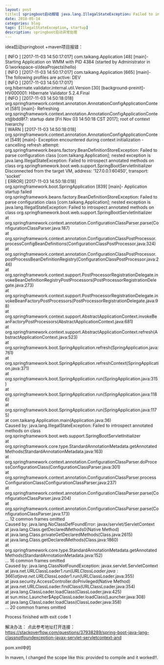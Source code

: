 ```yaml
---
layout: post
title:[ springboot启动报错 java.lang.IllegalStateException: Failed to introspect annotated methods on class org ]
date: 2018-05-14
categories: blog
tags: [IllegalStateException, startup]
description: springboot启动异常处理
---
```


idea启动springboot +maven项目报错： 
  
[ INFO ] [2017-11-03 14:50:17:017] com.taikang.Application [48] [main]- Starting Application on WMM with PID 4384 (started by Administrator in G:\workspace-s\IdeaProjects\hello)  
[ INFO ] [2017-11-03 14:50:17:017] com.taikang.Application [665] [main]- The following profiles are active: DEV  
[ INFO ] [2017-11-03 14:50:17:017] org.hibernate.validator.internal.util.Version [30] [background-preinit]- HV000001: Hibernate Validator 5.2.4.Final  
[ INFO ] [2017-11-03 14:50:18:018] org.springframework.context.annotation.AnnotationConfigApplicationContext [581] [main]- Refreshing org.springframework.context.annotation.AnnotationConfigApplicationContext@bdd8f7: startup date [Fri Nov 03 14:50:18 CST 2017]; root of context hierarchy  
[ WARN ] [2017-11-03 14:50:18:018] org.springframework.context.annotation.AnnotationConfigApplicationContext [549] [main]- Exception encountered during context initialization - cancelling refresh attempt: org.springframework.beans.factory.BeanDefinitionStoreException: Failed to parse configuration class [com.taikang.Application]; nested exception is java.lang.IllegalStateException: Failed to introspect annotated methods on class org.springframework.boot.web.support.SpringBootServletInitializer  
Disconnected from the target VM, address: '127.0.0.1:60450', transport: 'socket'  
[ ERROR] [2017-11-03 14:50:18:018] org.springframework.boot.SpringApplication [839] [main]- Application startup failed  
org.springframework.beans.factory.BeanDefinitionStoreException: Failed to parse configuration class [com.taikang.Application]; nested exception is java.lang.IllegalStateException: Failed to introspect annotated methods on class org.springframework.boot.web.support.SpringBootServletInitializer  
    at org.springframework.context.annotation.ConfigurationClassParser.parse(ConfigurationClassParser.java:187)  
    at org.springframework.context.annotation.ConfigurationClassPostProcessor.processConfigBeanDefinitions(ConfigurationClassPostProcessor.java:324)  
    at org.springframework.context.annotation.ConfigurationClassPostProcessor.postProcessBeanDefinitionRegistry(ConfigurationClassPostProcessor.java:246)  
    at org.springframework.context.support.PostProcessorRegistrationDelegate.invokeBeanDefinitionRegistryPostProcessors(PostProcessorRegistrationDelegate.java:273)  
    at org.springframework.context.support.PostProcessorRegistrationDelegate.invokeBeanFactoryPostProcessors(PostProcessorRegistrationDelegate.java:98)  
    at org.springframework.context.support.AbstractApplicationContext.invokeBeanFactoryPostProcessors(AbstractApplicationContext.java:681)  
    at org.springframework.context.support.AbstractApplicationContext.refresh(AbstractApplicationContext.java:523)  
    at org.springframework.boot.SpringApplication.refresh(SpringApplication.java:761)  
    at org.springframework.boot.SpringApplication.refreshContext(SpringApplication.java:371)  
    at org.springframework.boot.SpringApplication.run(SpringApplication.java:315)  
    at org.springframework.boot.SpringApplication.run(SpringApplication.java:1186)  
    at org.springframework.boot.SpringApplication.run(SpringApplication.java:1175)  
    at com.taikang.Application.main(Application.java:36)  
Caused by: java.lang.IllegalStateException: Failed to introspect annotated methods on class org.springframework.boot.web.support.SpringBootServletInitializer  
    at org.springframework.core.type.StandardAnnotationMetadata.getAnnotatedMethods(StandardAnnotationMetadata.java:163)  
    at org.springframework.context.annotation.ConfigurationClassParser.doProcessConfigurationClass(ConfigurationClassParser.java:301)  
    at org.springframework.context.annotation.ConfigurationClassParser.processConfigurationClass(ConfigurationClassParser.java:237)  
    at org.springframework.context.annotation.ConfigurationClassParser.parse(ConfigurationClassParser.java:204)  
    at org.springframework.context.annotation.ConfigurationClassParser.parse(ConfigurationClassParser.java:173)  
    ... 12 common frames omitted  
Caused by: java.lang.NoClassDefFoundError: javax/servlet/ServletContext  
    at java.lang.Class.getDeclaredMethods0(Native Method)  
    at java.lang.Class.privateGetDeclaredMethods(Class.java:2615)  
    at java.lang.Class.getDeclaredMethods(Class.java:1860)  
    at org.springframework.core.type.StandardAnnotationMetadata.getAnnotatedMethods(StandardAnnotationMetadata.java:152)  
    ... 16 common frames omitted  
Caused by: java.lang.ClassNotFoundException: javax.servlet.ServletContext  
    at java.net.URLClassLoader$1.run(URLClassLoader.java:366)  
    at java.net.URLClassLoader$1.run(URLClassLoader.java:355)  
    at java.security.AccessController.doPrivileged(Native Method)  
    at java.net.URLClassLoader.findClass(URLClassLoader.java:354)  
    at java.lang.ClassLoader.loadClass(ClassLoader.java:425)  
    at sun.misc.Launcher$AppClassLoader.loadClass(Launcher.java:308)  
    at java.lang.ClassLoader.loadClass(ClassLoader.java:358)  
    ... 20 common frames omitted  
  
Process finished with exit code 1  

解决办法：
点此参考地址打开连接：https://stackoverflow.com/questions/37938289/spring-boot-java-lang-classnotfoundexception-javax-servlet-servletcontext-and


pom.xml中的

In maven, I changed the scope like this: <scope>provided</scope> to <scope>compile</scope> and it worked!!.